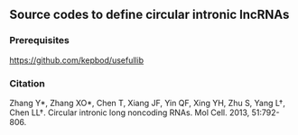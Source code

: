 ## Source codes to define circular intronic lncRNAs

### Prerequisites
https://github.com/kepbod/usefullib

### Citation
Zhang Y*, Zhang XO*, Chen T, Xiang JF, Yin QF, Xing YH, Zhu S, Yang L†, Chen LL†. Circular intronic long noncoding RNAs. Mol Cell. 2013, 51:792-806.
